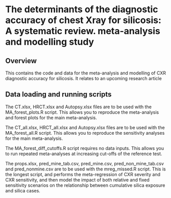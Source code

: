# The determinants of the diagnostic accuracy of chest Xray for silicosis: A systematic review. meta-analysis and modelling study

## Overview
This contains the code and data for the meta-analysis and modelling of CXR diagnostic accuracy for silicosis. It relates to an upcoming research article

## Data loading and running scripts
The CT.xlsx, HRCT.xlsx and Autopsy.xlsx files are to be used with the MA_forest_plots.R script. This allows you to reproduce the meta-analysis and forest plots for the main meta-analysis.

The CT_all.xlsx, HRCT_all.xlsx and Autopsy.xlsx files are to be used with the MA_forest_all.R script. This allows you to reproduce the sensitivity analyses for the main meta-analysis. 

The MA_forest_diff_cutoffs.R script requires no data inputs. This allows you to run repeated meta-analyses at increasing cut-offs of the reference test. 

The props.xlsx, pred_mine_tab.csv, pred_mine.csv, pred_non_mine_tab.csv and pred_nonmine.csv are to be used with the mreg_missed.R script. This is the longest script, and performs the meta-regression of CXR severity and CXR sensitivity, and then model the impact of both relative and fixed sensitivity scenarios on the relationship between cumulative silica exposure and silica cases. 




